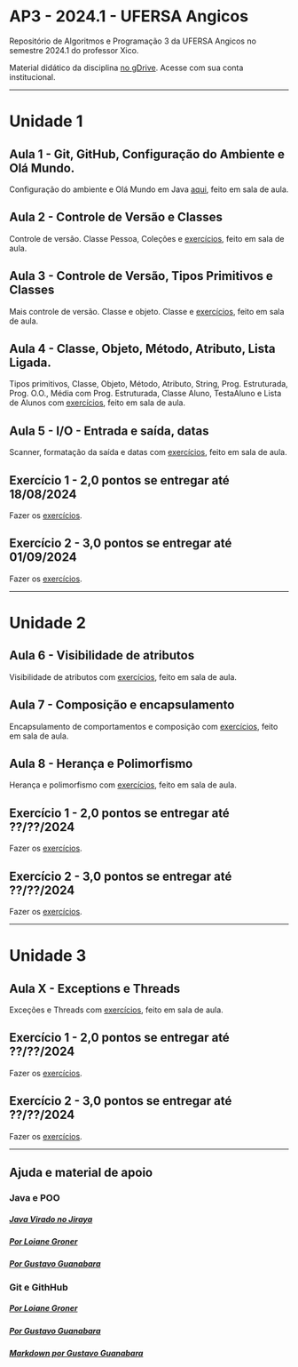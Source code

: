 # AP3 - 2024.1 - UFERSA Angicos

Repositório de Algoritmos e Programação 3 da UFERSA Angicos no semestre 2024.1 do professor Xico.

Material didático da disciplina [no gDrive](https://drive.google.com/drive/u/1/folders/1y72aaSWIXqO2sgJkdnLvzLkCXdZ2KwXj). Acesse com sua conta institucional.

---

# Unidade 1

## Aula 1 - Git, GitHub, Configuração do Ambiente e Olá Mundo.

Configuração do ambiente e Olá Mundo em Java [aqui](unidade1/aula1.md), feito em sala de aula.

## Aula 2 - Controle de Versão e Classes

Controle de versão. Classe Pessoa, Coleções e [exercícios](unidade1/aula2.md), feito em sala de aula.

## Aula 3 - Controle de Versão, Tipos Primitivos e Classes

Mais controle de versão. Classe e objeto. Classe  e [exercícios](unidade1/aula3.md), feito em sala de aula.

## Aula 4 - Classe, Objeto, Método, Atributo, Lista Ligada.

Tipos primitivos, Classe, Objeto, Método, Atributo, String, Prog. Estruturada, Prog. O.O., Média com Prog. Estruturada, Classe Aluno, TestaAluno e Lista de Alunos com [exercícios](unidade1/aula4.md), feito em sala de aula.

## Aula 5 - I/O - Entrada e saída, datas

Scanner, formatação da saída e datas com [exercícios](unidade1/aula5.md), feito em sala de aula.

## Exercício 1 - 2,0 pontos se entregar até 18/08/2024

Fazer os [exercícios](unidade1/exercicio1.md).

## Exercício 2 - 3,0 pontos se entregar até 01/09/2024

Fazer os [exercícios](unidade1/exercicio1.md).

---

# Unidade 2

## Aula 6 - Visibilidade de atributos

Visibilidade de atributos com [exercícios](unidade2/aula6.md), feito em sala de aula.

## Aula 7 - Composição e encapsulamento

Encapsulamento de comportamentos e composição com [exercícios](unidade2/aula7.md), feito em sala de aula.

## Aula 8 - Herança e Polimorfismo

Herança e polimorfismo com [exercícios](unidade2/aula8.md), feito em sala de aula.

## Exercício 1 - 2,0 pontos se entregar até ??/??/2024

Fazer os [exercícios](unidade2/exercício1.md).

## Exercício 2 - 3,0 pontos se entregar até ??/??/2024

Fazer os [exercícios](unidade2/exercício1.md).

---

# Unidade 3

## Aula X - Exceptions e Threads

Exceções e Threads com [exercícios](unidade3/aulaX.md), feito em sala de aula.

## Exercício 1 - 2,0 pontos se entregar até ??/??/2024

Fazer os [exercícios](unidade3/exercício1.md).

## Exercício 2 - 3,0 pontos se entregar até ??/??/2024

Fazer os [exercícios](unidade3/exercício1.md).

---

## Ajuda e material de apoio

### Java e POO

##### [Java Virado no Jiraya](https://www.youtube.com/playlist?list=PL62G310vn6nFIsOCC0H-C2infYgwm8SWW)

##### [Por Loiane Groner](https://www.youtube.com/playlist?list=PLGxZ4Rq3BOBq0KXHsp5J3PxyFaBIXVs3r)

##### [Por Gustavo Guanabara](https://www.youtube.com/playlist?list=PLHz_AreHm4dkqe2aR0tQK74m8SFe-aGsY)

### Git e GithHub

##### [Por Loiane Groner](https://www.youtube.com/watch?v=UMhskLXJuq4)

##### [Por Gustavo Guanabara](https://www.youtube.com/watch?v=xEKo29OWILE&list=PLHz_AreHm4dm7ZULPAmadvNhH6vk9oNZA)

##### [Markdown por Gustavo Guanabara](/git_github_gguanabara)
